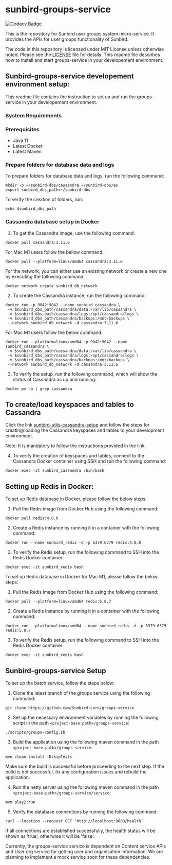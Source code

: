 # sunbird-groups-service

[![Codacy Badge](https://api.codacy.com/project/badge/Grade/b963e5ed122f47b5a27b19a87d9fa6de)](https://app.codacy.com/app/sunbird-bot/sunbird-groups-service?utm_source=github.com&utm_medium=referral&utm_content=project-sunbird/sunbird-groups-service&utm_campaign=Badge_Grade_Settings)

This is the repository for Sunbird user groups system micro-service. It provides the APIs for user groups functionality of Sunbird.

The code in this repository is licensed under MIT License unless otherwise noted. Please see the [LICENSE](https://github.com/Sunbird-Lern/groups-service/blob/master/LICENSE) file for details.
This readme file describes how to install and start groups-service in your developement environment.
## Sunbird-groups-service developement environment setup:
This readme file contains the instruction to set up and run the groups-service in your developement environment.

### System Requirements

### Prerequisites

- Java 11
- Latest Docker
- Latest Maven

### Prepare folders for database data and logs

To prepare folders for database data and logs, run the following command:

```shell
mkdir -p ~/sunbird-dbs/cassandra ~/sunbird-dbs/es 
export sunbird_dbs_path=~/sunbird-dbs
```

To verify the creation of folders, run:

```shell
echo $sunbird_dbs_path
```

### Cassandra database setup in Docker

1. To get the Cassandra image, use the following command:

```shell
docker pull cassandra:3.11.6 
```
For Mac M1 users follow the bellow command:
```shell
docker pull --platform=linux/amd64 cassandra:3.11.6 
```

For the network, you can either use an existing network or create a new one by executing the following command:
```shell
docker network create sunbird_db_network
```

2. To create the Cassandra instance, run the following command:
```shell
docker run -p 9042:9042 --name sunbird_cassandra \
 -v $sunbird_dbs_path/cassandra/data:/var/lib/cassandra \
 -v $sunbird_dbs_path/cassandra/logs:/opt/cassandra/logs \
 -v $sunbird_dbs_path/cassandra/backups:/mnt/backups \
 --network sunbird_db_network -d cassandra:3.11.6 
```


For Mac M1 users follow the below command:
```shell
docker run --platform=linux/amd64 -p 9042:9042 --name sunbird_cassandra \
 -v $sunbird_dbs_path/cassandra/data:/var/lib/cassandra \
 -v $sunbird_dbs_path/cassandra/logs:/opt/cassandra/logs \
 -v $sunbird_dbs_path/cassandra/backups:/mnt/backups \
 --network sunbird_db_network -d cassandra:3.11.6 
```

3. To verify the setup, run the following command, which will show the status of Cassandra as up and running:

```shell
docker ps -a | grep cassandra
```

## To create/load keyspaces and tables to Cassandra

Click the link [sunbird-utils-cassandra-setup](https://github.com/Sunbird-Lern/sunbird-utils/tree/release-5.3.0#readme)
and follow the steps for creating/loading the Cassandra keyspaces and tables to your development environment.

Note: It is mandatory to follow the instructions provided in the link.

4. To verify the creation of keyspaces and tables, connect to the Cassandra Docker container using SSH and run the following command:

```shell
docker exec -it sunbird_cassandra /bin/bash
```

## Setting up Redis in Docker:

To set up Redis database in Docker, please follow the below steps:

1. Pull the Redis image from Docker Hub using the following command:
```shell
docker pull redis:4.0.0 
```
2. Create a Redis instance by running it in a container with the following command:
```shell
docker run --name sunbird_redis -d -p 6379:6379 redis:4.0.0
```
3. To verify the Redis setup, run the following command to SSH into the Redis Docker container:
```shell
docker exec -it sunbird_redis bash
``` 

To set up Redis database in Docker for Mac M1, please follow the below steps:

1. Pull the Redis image from Docker Hub using the following command:
```shell
docker pull --platform=linux/amd64 redis:5.0.7
```
2. Create a Redis instance by running it in a container with the following command:
```shell
docker run --platform=linux/amd64 --name sunbird_redis -d -p 6379:6379 redis:5.0.7
```
3. To verify the Redis setup, run the following command to SSH into the Redis Docker container:
```shell
docker exec -it sunbird_redis bash
``` 
## Sunbird-groups-service Setup

To set up the batch service, follow the steps below:

1. Clone the latest branch of the groups service using the following command:
```shell
git clone https://github.com/Sunbird-Lern/groups-service
```

2. Set up the necessary environment variables by running the following script in the path `<project-base-path>/groups-service`:
```shell
./scripts/groups-config.sh
```

3. Build the application using the following maven command in the path `<project-base-path>/groups-service`:
```shell
mvn clean install -DskipTests
```
Make sure the build is successful before proceeding to the next step. If the build is not successful,
fix any configuration issues and rebuild the application.

4. Run the netty server using the following maven command in the path `<project-base-path>/groups-service/service`:
```shell
mvn play2:run
```

5. Verify the database connections by running the following command:
```shell
curl --location --request GET 'http://localhost:9000/health’
```
If all connections are established successfully, the health status will be shown as 'true', otherwise it will be 'false'.

Currently, the groups-service service is dependent on Content service APIs and User org service for getting user and organisation information.
We are planning to implement a mock service soon for these dependencies.